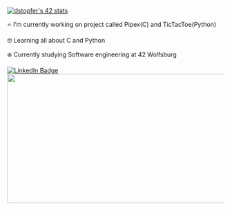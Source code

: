 [![dstopfer's 42 stats](https://badge42.vercel.app/api/v2/cl3qacd8l001109kvuxr67sz1/stats?cursusId=21&coalitionId=150)](https://github.com/JaeSeoKim/badge42)


:star: I’m currently working on project called Pipex(C) and TicTacToe(Python)

🤓 Learning all about C and Python

❄️ Currently studying Software engineering at 42 Wolfsburg

<div id="badges">
<a href="https://www.linkedin.com/in/davidstopfer/">
  <img src="https://img.shields.io/badge/LinkedIn-blue?style=for-the-badge&logo=linkedin&logoColor=white" alt="LinkedIn Badge"/>
</div>

  
<div align="center">
  <img src="https://media.giphy.com/media/dWesBcTLavkZuG35MI/giphy.gif" width="600" height="300"/>
</div>
